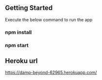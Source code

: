

## Getting Started

Execute the below command to run the app

### npm install
### npm start

## Heroku url

https://damp-beyond-62965.herokuapp.com/


